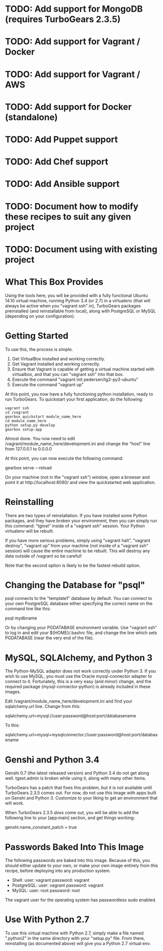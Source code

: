 # TODO: Add support for MongoDB (requires TurboGears 2.3.5)
# TODO: Add support for Vagrant / Docker
# TODO: Add support for Vagrant / AWS
# TODO: Add support for Docker (standalone)
# TODO: Add Puppet support
# TODO: Add Chef support
# TODO: Add Ansible support
# TODO: Document how to modify these recipes to suit any given project
# TODO: Document using with existing project

What This Box Provides
======================

Using the tools here, you will be provided with a fully functional
Ubuntu 14.10 virtual machine, running Python 3.4 (or 2.7) in a
virtualenv (that will always be active when you "vagrant ssh" in),
TurboGears packages preinstalled (and reinstallable from local), along
with PostgreSQL or MySQL (depending on your configuration).

Getting Started
===============

To use this, the process is simple.

1. Get VirtualBox installed and working correctly.
2. Get Vagrant installed and working correctly.
3. Ensure that Vagrant is capable of getting a virtual machine started
   with virtualbox, and that you can "vagrant ssh" into that box.
4. Execute the command "vagrant init pedersen/tg2-py3-ubuntu"
5. Execute the command "vagrant up"

At this point, you now have a fully functioning python installation,
ready to run TurboGears. To quickstart your first application, do the
following:

    vagrant ssh
    cd /vagrant
    gearbox quickstart module_name_here
    cd module_name_here
    python setup.py develop
    gearbox setup-app

Almost done. You now need to edit
/vagrant/module_name_here/development.ini and change the "host" line
from 127.0.0.1 to 0.0.0.0

At this point, you can now execute the following command:

  gearbox serve --reload

On your machine (not in the "vagrant ssh") window, open a browser and
point it at http://localhost:8080/ and view the quickstarted web
application.

Reinstalling
============

There are two types of reinstallation. If you have installed some
Python packages, and they have broken your environment, then you can
simply run this command: "tginst" inside of a "vagrant ssh"
session. Your Python virtualenv will be rebuilt.

If you have more serious problems, simply using "vagrant halt",
"vagrant destroy", "vagrant up" from your machine (not inside of a
"vagrant ssh" session) will cause the entire machine to be
rebuilt. This will destroy any data outside of /vagrant so be careful!

Note that the second option is likely to be the fastest rebuild
option.

Changing the Database for "psql"
================================

psql connects to the "template1" database by default. You can connect
to your own PostgreSQL database either specifying the correct name on
the command line like this:

psql mydbname

Or by changing your PGDATABASE environment variable. Use "vagrant ssh"
to log in and edit your ${HOME}/.bashrc file, and change the line
which sets PGDATABASE (near the very end of the file).

MySQL, SQLAlchemy, and Python 3
===============================

The Python-MySQL adaptor does not work correctly under Python 3. If
you wish to use MySQL, you must use the Oracle mysql-connector adapter
to connect to it. Fortunately, this is a very easy (and minor) change,
and the required package (mysql-connector-python) is already included
in these images.

Edit /vagrant/module_name_here/development.ini and find your
sqlalchemy.url line. Change from this:

   sqlalchemy.url=mysql://user:password@host:port/databasename

To this:

   sqlalchemy.url=mysql+mysqlconnector://user:password@host:port/databasename

Genshi and Python 3.4
=====================

Genshi 0.7 (the latest released version) and Python 3.4 do not get
along well. tgext.admin is broken while using it, along with many
other items.

TurboGears has a patch that fixes this problem, but it is not
available until TurboGears 2.3.5 comes out. For now, do not use this
image with apps built on Genshi and Python 3. Customize to your liking
to get an environment that will work.

When TurboGears 2.3.5 *does* come out, you will be able to add the
following line to your [app:main] section, and get things working:

genshi.name_constant_patch = true

Passwords Baked Into This Image
===============================

The following passwords are baked into this image. Because of this,
you should either update to your own, or make your own image entirely
from this recipe, before deploying into any production system.

* Shell: user: vagrant password: vagrant
* PostgreSQL: user: vagrant password: vagrant
* MySQL: user: root password: root

The vagrant user for the operating system has passwordless sudo enabled.

Use With Python 2.7
===================

To use this virtual machine with Python 2.7, simply make a file named
".python2" in the same directory with your "setup.py" file. From
there, reinstalling (as documented above) will give you a Python 2.7
virtual env.
